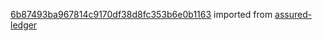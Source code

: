 [6b87493ba967814c9170df38d8fc353b6e0b1163](https://github.com/insolar/assured-ledger/commit/6b87493ba967814c9170df38d8fc353b6e0b1163) imported from [assured-ledger](https://github.com/insolar/assured-ledger)
